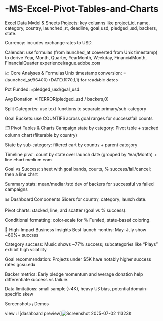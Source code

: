 # -MS-Excel-Pivot-Tables-and-Charts
 Excel Data Model & Sheets
Projects: key columns like project_id, name, category, country, launched_at, deadline, goal_usd, pledged_usd, backers, state.

Currency: includes exchange rates to USD.

Calendar: use formulas (from launched_at converted from Unix timestamp) to derive Year, Month, Quarter, YearMonth, Weekday, FinancialMonth, FinancialQuarter 
experienceleague.adobe.com


📈 Core Analyses & Formulas
Unix timestamp conversion: =(launched_at/86400)+DATE(1970,1,1) for readable dates 


Pct Funded: =pledged_usd/goal_usd.

Avg Donation: =IFERROR(pledged_usd / backers,0) 


Split Categories: use text functions to separate primary/sub-category 


Goal Buckets: use COUNTIFS across goal ranges for success/fail counts 


🗂️ Pivot Tables & Charts
Campaign state by category: Pivot table + stacked column chart (filterable by country) 


State by sub-category: filtered cart by country + parent category 


Timeline pivot: count by state over launch date (grouped by Year/Month) + line chart 
medium.com
.

Goal vs Success: sheet with goal bands, counts, % success/fail/cancel; then a line chart 


Summary stats: mean/median/std dev of backers for successful vs failed campaigns 


📊 Dashboard Components
Slicers for country, category, launch date.

Pivot charts: stacked, line, and scatter (goal vs % success).

Conditional formatting: color-scale for % Funded, state-based coloring.

📌 High-Impact Business Insights
Best launch months: May–July show ~60%+ success 


Category success: Music shows ~77% success; subcategories like “Plays” exhibit high volatility 

Goal recommendation: Projects under $5K have notably higher success rates 
gcsu.edu


Backer metrics: Early pledge momentum and average donation help differentiate success vs failure.

Data limitations: small sample (~4K), heavy US bias, potential domain-specific skew

 Screenshots / Demos

view : ![dashboard preview]![Screenshot 2025-07-02 113238](https://github.com/user-attachments/assets/313a3e53-1cb0-459a-aebc-ac0c98a047f7)
